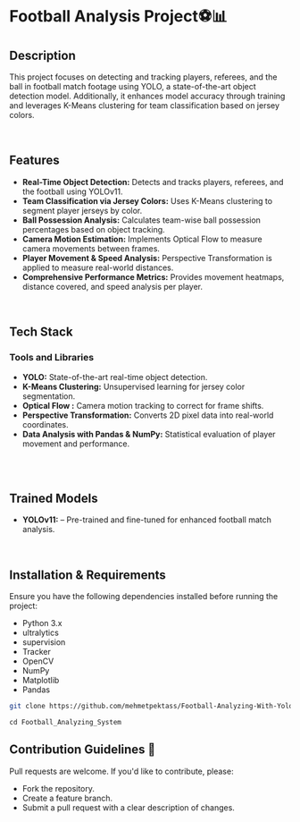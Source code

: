 # Football Analysis Project⚽️📊

## Description
This project focuses on detecting and tracking players, referees, and the ball in football match footage using YOLO, a state-of-the-art object detection model. Additionally, it enhances model accuracy through training and leverages K-Means clustering for team classification based on jersey colors.

<br>

## Features

* **Real-Time Object Detection:**  Detects and tracks players, referees, and the football using YOLOv11.
*  **Team Classification via Jersey Colors:** Uses K-Means clustering to segment player jerseys by color.
* **Ball Possession Analysis:** Calculates team-wise ball possession percentages based on object tracking.
* **Camera Motion Estimation:** Implements Optical Flow to measure camera movements between frames.
* **Player Movement & Speed Analysis:**  Perspective Transformation is applied to measure real-world distances. 
* **Comprehensive Performance Metrics:** Provides movement heatmaps, distance covered, and speed analysis per player.




<br>

## Tech Stack
### Tools and Libraries
* **YOLO:** State-of-the-art real-time object detection.
* **K-Means Clustering:** Unsupervised learning for jersey color segmentation. 
* **Optical Flow :** Camera motion tracking to correct for frame shifts.
* **Perspective Transformation:** Converts 2D pixel data into real-world coordinates.
* **Data Analysis with Pandas & NumPy:** Statistical evaluation of player movement and performance.


<br>

<br>

## Trained Models
* **YOLOv11:** – Pre-trained and fine-tuned for enhanced football match analysis.

<br>


## Installation & Requirements

Ensure you have the following dependencies installed before running the project:
* Python 3.x
* ultralytics
* supervision
* Tracker
* OpenCV
* NumPy
* Matplotlib
* Pandas

```bash
git clone https://github.com/mehmetpektass/Football-Analyzing-With-Yolo-OpenCV-

```
```
cd Football_Analyzing_System

```


## Contribution Guidelines  🚀
 Pull requests are welcome. If you'd like to contribute, please:

* Fork the repository.
* Create a feature branch.
* Submit a pull request with a clear description of changes.



